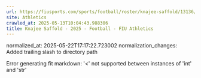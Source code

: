 ```yaml
---
url: https://fiusports.com/sports/football/roster/knajee-saffold/13136/
site: Athletics
crawled_at: 2025-05-13T10:04:43.988306
title: Knajee Saffold - 2025 - Football - FIU Athletics
---
```

normalized_at: 2025-05-22T17:17:22.723002
normalization_changes: Added trailing slash to directory path

Error generating fit markdown: '<' not supported between instances of 'int' and 'str'